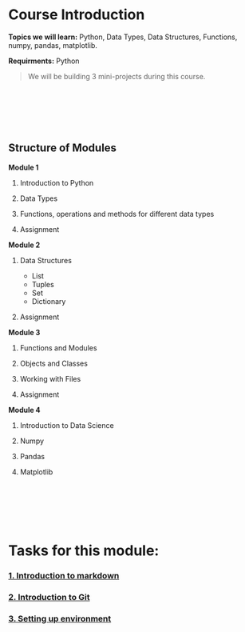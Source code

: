 # Course Introduction

**Topics we will learn:** Python, Data Types, Data Structures, Functions, numpy, pandas, matplotlib.

**Requirments:** Python

>We will be building 3 mini-projects during this course.

&nbsp;

&nbsp;

&nbsp;
## Structure of Modules

**Module 1**
 
1. Introduction to Python

2. Data Types  

3. Functions, operations and methods for different data types

4. Assignment

**Module 2**
 
1. Data Structures

   * List
   * Tuples
   * Set
   * Dictionary

2. Assignment

**Module 3**
 
1. Functions and Modules

2. Objects and Classes

3. Working with Files

4. Assignment

**Module 4**

1. Introduction to Data Science

2. Numpy

3. Pandas

4. Matplotlib

&nbsp;

&nbsp;

&nbsp;

# Tasks for this module:

### [1. Introduction to markdown](Part1-markdown.md)

### [2. Introduction to Git](Part2-git.md)

### [3. Setting up environment](Part3-env.md)


